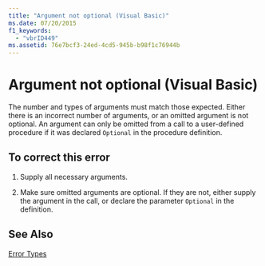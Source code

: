 ```yaml
---
title: "Argument not optional (Visual Basic)"
ms.date: 07/20/2015
f1_keywords: 
  - "vbrID449"
ms.assetid: 76e7bcf3-24ed-4cd5-945b-b98f1c76944b
---
```

# Argument not optional (Visual Basic)
The number and types of arguments must match those expected. Either there is an incorrect number of arguments, or an omitted argument is not optional. An argument can only be omitted from a call to a user-defined procedure if it was declared `Optional` in the procedure definition.  
  
## To correct this error  
  
1.  Supply all necessary arguments.  
  
2.  Make sure omitted arguments are optional. If they are not, either supply the argument in the call, or declare the parameter `Optional` in the definition.  
  
## See Also  
 [Error Types](../../../visual-basic/programming-guide/language-features/error-types.md)
